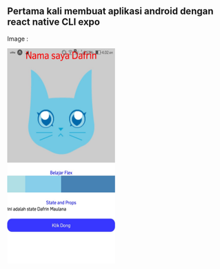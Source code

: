 ## Pertama kali membuat aplikasi android dengan react native CLI expo

Image : 


<img src="https://raw.githubusercontent.com/destroylord/firstreactnative/master/assets/heho.jpeg" alt="contoh" title="contoh" width="250" height="500" /> 